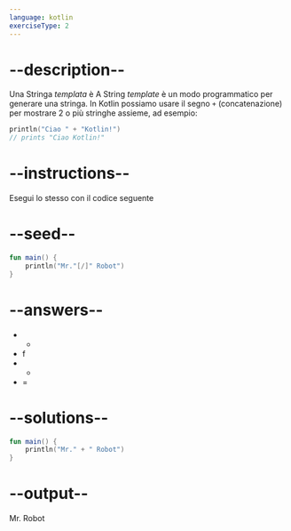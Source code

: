 ```yaml
---
language: kotlin
exerciseType: 2
---
```


# --description--
Una Stringa _templata_ è 
A String _template_ è un modo programmatico per generare una stringa.
In Kotlin possiamo usare il segno `+` (concatenazione) per mostrare 2 o più stringhe assieme, ad esempio:
```kotlin
println("Ciao " + "Kotlin!")
// prints "Ciao Kotlin!"
```

# --instructions--

Esegui lo stesso con il codice seguente

# --seed--

```kotlin
fun main() {
    println("Mr."[/]" Robot")
}
```

# --answers--

-  + 
- f
-  - 
- =

# --solutions--

```kotlin
fun main() {
    println("Mr." + " Robot")
}
```

# --output--

Mr. Robot

